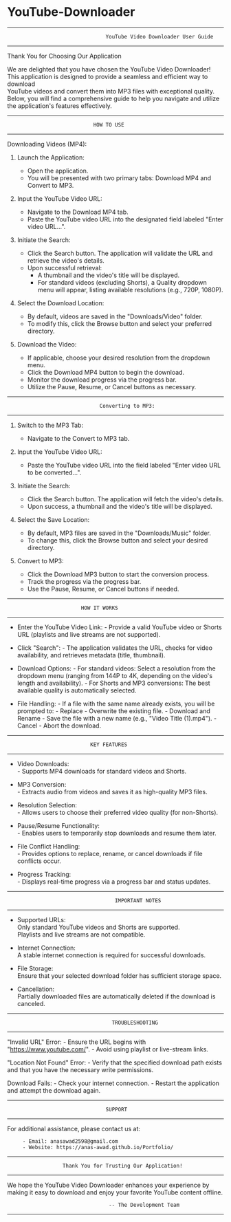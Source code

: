 # YouTube-Downloader
--------------------------------------------------------------------------------------------------------------
                                  	YouTube Video Downloader User Guide
--------------------------------------------------------------------------------------------------------------

Thank You for Choosing Our Application

We are delighted that you have chosen the YouTube Video Downloader!  
This application is designed to provide a seamless and efficient way to download  
YouTube videos and convert them into MP3 files with exceptional quality.  
Below, you will find a comprehensive guide to help you navigate and utilize  
the application's features effectively.

--------------------------------------------------------------------------------------------------------------
                    			HOW TO USE
--------------------------------------------------------------------------------------------------------------

Downloading Videos (MP4):

   1. Launch the Application:
         - Open the application.
         - You will be presented with two primary tabs: Download MP4 and Convert to MP3.

   2. Input the YouTube Video URL:
         - Navigate to the Download MP4 tab.
         - Paste the YouTube video URL into the designated field labeled "Enter video URL...".

   3. Initiate the Search:
         - Click the Search button. The application will validate the URL and retrieve the video's details.
         - Upon successful retrieval:
             - A thumbnail and the video's title will be displayed.
             - For standard videos (excluding Shorts), a Quality dropdown menu will appear,
	       listing available resolutions (e.g., 720P, 1080P).

   4. Select the Download Location:
         - By default, videos are saved in the "Downloads/Video" folder.
         - To modify this, click the Browse button and select your preferred directory.

   5. Download the Video:
         - If applicable, choose your desired resolution from the dropdown menu.
         - Click the Download MP4 button to begin the download.
         - Monitor the download progress via the progress bar.
         - Utilize the Pause, Resume, or Cancel buttons as necessary.

--------------------------------------------------------------------------------------------------------------
                    			  Converting to MP3:
--------------------------------------------------------------------------------------------------------------

   1. Switch to the MP3 Tab:
         - Navigate to the Convert to MP3 tab.

   2. Input the YouTube Video URL:
         - Paste the YouTube video URL into the field labeled "Enter video URL to be converted...".

   3. Initiate the Search:
         - Click the Search button. The application will fetch the video's details.
         - Upon success, a thumbnail and the video's title will be displayed.

   4. Select the Save Location:
         - By default, MP3 files are saved in the "Downloads/Music" folder.
         - To change this, click the Browse button and select your desired directory.

   5. Convert to MP3:
         - Click the Download MP3 button to start the conversion process.
         - Track the progress via the progress bar.
         - Use the Pause, Resume, or Cancel buttons if needed.

--------------------------------------------------------------------------------------------------------------
                   			HOW IT WORKS
--------------------------------------------------------------------------------------------------------------

   - Enter the YouTube Video Link:
         - Provide a valid YouTube video or Shorts URL 
           (playlists and live streams are not supported).

   - Click "Search":
         - The application validates the URL, checks for video availability, 
           and retrieves metadata (title, thumbnail).

   - Download Options:
         - For standard videos: Select a resolution from the dropdown menu 
	   (ranging from 144P to 4K, depending on the video's length and availability).
         - For Shorts and MP3 conversions: The best available quality is automatically selected.

   - File Handling:
         - If a file with the same name already exists, you will be prompted to:
             - Replace - Overwrite the existing file.
             - Download and Rename - Save the file with a new name 
               (e.g., "Video Title (1).mp4").
             - Cancel - Abort the download.

--------------------------------------------------------------------------------------------------------------
                  			   KEY FEATURES
--------------------------------------------------------------------------------------------------------------

   - Video Downloads:  
         - Supports MP4 downloads for standard videos and Shorts.

   - MP3 Conversion:  
         - Extracts audio from videos and saves it as high-quality MP3 files.

   - Resolution Selection:  
         - Allows users to choose their preferred video quality (for non-Shorts).

   - Pause/Resume Functionality:  
         - Enables users to temporarily stop downloads and resume them later.

   - File Conflict Handling:  
         - Provides options to replace, rename, or cancel downloads if file conflicts occur.

   - Progress Tracking:  
         - Displays real-time progress via a progress bar and status updates.

--------------------------------------------------------------------------------------------------------------
                		               IMPORTANT NOTES
--------------------------------------------------------------------------------------------------------------

   - Supported URLs:  
         Only standard YouTube videos and Shorts are supported.  
         Playlists and live streams are not compatible.

   - Internet Connection:  
         A stable internet connection is required for successful downloads.

   - File Storage:  
         Ensure that your selected download folder has sufficient storage space.

   - Cancellation:  
         Partially downloaded files are automatically deleted if the download is canceled.

--------------------------------------------------------------------------------------------------------------
                  			    	  TROUBLESHOOTING
--------------------------------------------------------------------------------------------------------------

   "Invalid URL" Error:
         - Ensure the URL begins with "https://www.youtube.com/".
         - Avoid using playlist or live-stream links.

   "Location Not Found" Error:
         - Verify that the specified download path exists and 
           that you have the necessary write permissions.

   Download Fails:
         - Check your internet connection.
         - Restart the application and attempt the download again.

--------------------------------------------------------------------------------------------------------------
                    			   	SUPPORT
--------------------------------------------------------------------------------------------------------------

For additional assistance, please contact us at:

         - Email: anasawad2598@gmail.com
         - Website: https://anas-awad.github.io/Portfolio/

--------------------------------------------------------------------------------------------------------------
       			      Thank You for Trusting Our Application!
--------------------------------------------------------------------------------------------------------------

We hope the YouTube Video Downloader enhances your experience
by making it easy to download and enjoy your favorite YouTube content offline.

                           			 -- The Development Team

--------------------------------------------------------------------------------------------------------------
